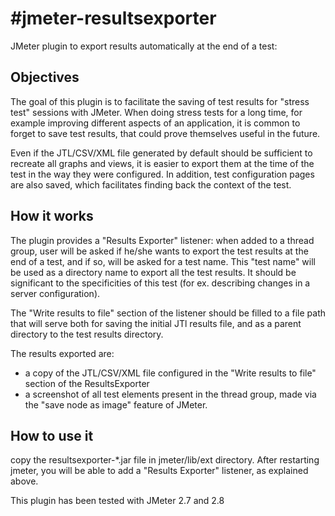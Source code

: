 #jmeter-resultsexporter
======================

JMeter plugin to export results automatically at the end of a test: 

## Objectives
The goal of this plugin is to facilitate the saving of test results for "stress test" sessions with JMeter. 
When doing stress tests for a long time, for example improving different aspects of an application, it is common to forget to save test results, that could prove themselves useful in the future. 

Even if the JTL/CSV/XML file generated by default should be sufficient to recreate all graphs and views, it is easier to export them at the time of the test in the way they were configured. In addition, test configuration pages are also saved, which facilitates finding back the context of the test. 

## How it works
The plugin provides a "Results Exporter" listener: when added to a thread group, user will be asked if he/she wants to export the test results at the end of a test, and if so, will be asked for a test name. 
This "test name" will be used as a directory name to export all the test results. It should be significant to the specificities of this test (for ex. describing changes in a server configuration). 

The "Write results to file" section of the listener should be filled to a file path that will serve both for saving the initial JTl results file, and as a parent directory to the test results directory.

The results exported are: 
* a copy of the JTL/CSV/XML file configured in the "Write results to file" section of the ResultsExporter
* a screenshot of all test elements present in the thread group, made via the "save node as image" feature of JMeter. 

## How to use it
copy the resultsexporter-*.jar file in jmeter/lib/ext directory. 
After restarting jmeter, you will be able to add a "Results Exporter" listener, as explained above. 

This plugin has been tested with JMeter 2.7 and 2.8
